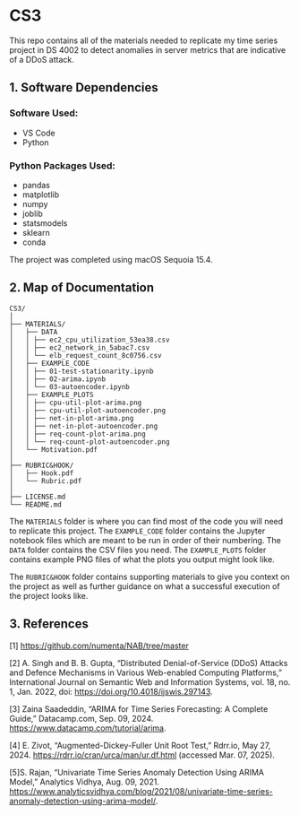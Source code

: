 # CS3

This repo contains all of the materials needed to replicate my time series project in DS 4002 to detect anomalies in server metrics that are indicative of a DDoS attack.

## 1. Software Dependencies
### Software Used:
- VS Code
- Python

### Python Packages Used:
- pandas
- matplotlib
- numpy
- joblib
- statsmodels
- sklearn
- conda

The project was completed using macOS Sequoia 15.4.
  
## 2. Map of Documentation
```
CS3/
│
├── MATERIALS/
│   ├── DATA
│   │ ├── ec2_cpu_utilization_53ea38.csv
│   │ ├── ec2_network_in_5abac7.csv
│   │ └── elb_request_count_8c0756.csv
│   ├── EXAMPLE_CODE
│   │ ├── 01-test-stationarity.ipynb
│   │ ├── 02-arima.ipynb
│   │ └── 03-autoencoder.ipynb
│   ├── EXAMPLE_PLOTS
│   │ ├── cpu-util-plot-arima.png
│   │ ├── cpu-util-plot-autoencoder.png
│   │ ├── net-in-plot-arima.png
│   │ ├── net-in-plot-autoencoder.png
│   │ ├── req-count-plot-arima.png
│   │ └── req-count-plot-autoencoder.png
│   └── Motivation.pdf
│
├── RUBRIC&HOOK/
│   ├── Hook.pdf
│   └── Rubric.pdf
│  
├── LICENSE.md
└── README.md
```
The `MATERIALS` folder is where you can find most of the code you will need to replicate this project. The `EXAMPLE_CODE` folder contains the Jupyter notebook files which are meant to be run in order of their numbering. The `DATA` folder contains the CSV files you need. The `EXAMPLE_PLOTS` folder contains example PNG files of what the plots you output might look like.

The `RUBRIC&HOOK` folder contains supporting materials to give you context on the project as well as further guidance on what a successful execution of the project looks like. 

## 3. References
[1] https://github.com/numenta/NAB/tree/master 

[2] A. Singh and B. B. Gupta, “Distributed Denial-of-Service (DDoS) Attacks and Defence Mechanisms in Various Web-enabled Computing Platforms,” International Journal on Semantic Web and Information Systems, vol. 18, no. 1, Jan. 2022, doi: https://doi.org/10.4018/ijswis.297143.

[3] Zaina Saadeddin, “ARIMA for Time Series Forecasting: A Complete Guide,” Datacamp.com, Sep. 09, 2024. https://www.datacamp.com/tutorial/arima.

[4] E. Zivot, “Augmented-Dickey-Fuller Unit Root Test,” Rdrr.io, May 27, 2024. https://rdrr.io/cran/urca/man/ur.df.html (accessed Mar. 07, 2025).

[5]S. Rajan, “Univariate Time Series Anomaly Detection Using ARIMA Model,” Analytics Vidhya, Aug. 09, 2021. https://www.analyticsvidhya.com/blog/2021/08/univariate-time-series-anomaly-detection-using-arima-model/.
‌
